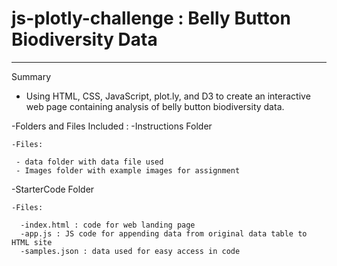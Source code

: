 # js-plotly-challenge : Belly Button Biodiversity Data
-----------------------------
Summary
- Using HTML, CSS, JavaScript, plot.ly, and D3 to create an interactive web page containing analysis of belly button biodiversity data. 

-Folders and Files Included :
  -Instructions Folder
  
    -Files:
    
     - data folder with data file used
     - Images folder with example images for assignment
  -StarterCode Folder
  
    -Files:
    
      -index.html : code for web landing page
      -app.js : JS code for appending data from original data table to HTML site
      -samples.json : data used for easy access in code
    
